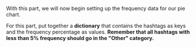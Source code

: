 With this part, we will now begin setting up the frequency data for our pie chart.

For this part, put together a **dictionary** that contains the hashtags as keys and the frequency percentage as values. **Remember that all hashtags with less than 5% frequency should go in the "Other" category.**

